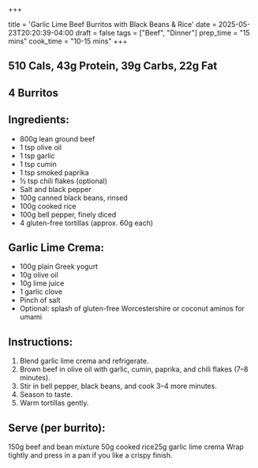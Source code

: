 +++


title = 'Garlic Lime Beef Burritos with Black Beans & Rice'
date = 2025-05-23T20:20:39-04:00
draft = false
tags = ["Beef", "Dinner"]
prep_time = "15 mins"
cook_time = "10-15 mins"
+++


## 510 Cals, 43g Protein, 39g Carbs, 22g Fat
## 4 Burritos


## Ingredients:
- 800g lean ground beef
- 1 tsp olive oil
- 1 tsp garlic
- 1 tsp cumin
- 1 tsp smoked paprika
- ½ tsp chili flakes (optional)
- Salt and black pepper
- 100g canned black beans, rinsed
- 100g cooked rice
- 100g bell pepper, finely diced
- 4 gluten-free tortillas (approx. 60g each)


## Garlic Lime Crema:
- 100g plain Greek yogurt
- 10g olive oil
- 10g lime juice
- 1 garlic clove
- Pinch of salt
- Optional: splash of gluten-free Worcestershire or coconut aminos for umami


## Instructions:
1. Blend garlic lime crema and refrigerate.
2. Brown beef in olive oil with garlic, cumin, paprika, and chili flakes (7–8 minutes).
3. Stir in bell pepper, black beans, and cook 3–4 more minutes.
4. Season to taste.
5. Warm tortillas gently.


## Serve (per burrito):
150g beef and bean mixture
50g cooked rice25g garlic lime crema
Wrap tightly and press in a pan if you like a crispy finish.
